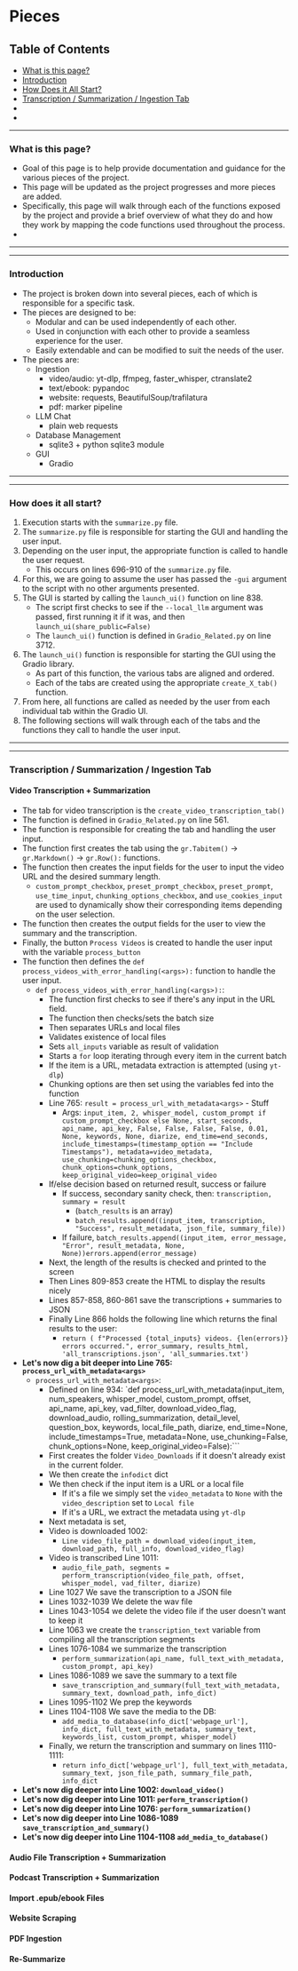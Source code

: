 # Pieces

## Table of Contents
- [What is this page?](#what-is-this-page)
- [Introduction](#introduction)
- [How Does it All Start?](#how-does-it-start)
- [Transcription / Summarization / Ingestion Tab](#transcription--summarization--ingestion-tab)
- [](#)
- [](#)


------------------------------------------------------------------------------------------------------------------
### <a name="what-is-this-page"></a>What is this page?
- Goal of this page is to help provide documentation and guidance for the various pieces of the project.
- This page will be updated as the project progresses and more pieces are added.
- Specifically, this page will walk through each of the functions exposed by the project and provide a brief overview of what they do and how they work by mapping the code functions used throughout the process.
- 
------------------------------------------------------------------------------------------------------------------

------------------------------------------------------------------------------------------------------------------
### <a name="introduction"></a>Introduction
- The project is broken down into several pieces, each of which is responsible for a specific task.
- The pieces are designed to be:
    - Modular and can be used independently of each other.
    - Used in conjunction with each other to provide a seamless experience for the user.
    - Easily extendable and can be modified to suit the needs of the user.
- The pieces are:
  - Ingestion
    - video/audio: yt-dlp, ffmpeg, faster_whisper, ctranslate2
    - text/ebook: pypandoc
    - website: requests, BeautifulSoup/trafilatura
    - pdf: marker pipeline
  - LLM Chat
    - plain web requests
  - Database Management
    - sqlite3 + python sqlite3 module
  - GUI
    - Gradio
------------------------------------------------------------------------------------------------------------------


------------------------------------------------------------------------------------------------------------------
### <a name="how-does-it-start"></a> How does it all start?
1. Execution starts with the `summarize.py` file.
2. The `summarize.py` file is responsible for starting the GUI and handling the user input.
3. Depending on the user input, the appropriate function is called to handle the user request.
   - This occurs on lines 696-910 of the `summarize.py` file.
4. For this, we are going to assume the user has passed the `-gui` argument to the script with no other arguments presented.
5. The GUI is started by calling the `launch_ui()` function on line 838.
   - The script first checks to see if the `--local_llm` argument was passed, first running it if it was, and then `launch_ui(share_public=False)`
   - The `launch_ui()` function is defined in `Gradio_Related.py` on line 3712.
6. The `launch_ui()` function is responsible for starting the GUI using the Gradio library.
   - As part of this function, the various tabs are aligned and ordered.
   - Each of the tabs are created using the appropriate `create_X_tab()` function.
7. From here, all functions are called as needed by the user from each individual tab within the Gradio UI.
8. The following sections will walk through each of the tabs and the functions they call to handle the user input.
------------------------------------------------------------------------------------------------------------------

------------------------------------------------------------------------------------------------------------------
### <a name="transcription--summarization--ingestion-tab"></a> Transcription / Summarization / Ingestion Tab
#### Video Transcription + Summarization
- The tab for video transcription is the `create_video_transcription_tab()`
- The function is defined in `Gradio_Related.py` on line 561.
- The function is responsible for creating the tab and handling the user input.
- The function first creates the tab using the `gr.Tabitem()` -> `gr.Markdown()` -> `gr.Row():` functions.
- The function then creates the input fields for the user to input the video URL and the desired summary length.
  - `custom_prompt_checkbox`, `preset_prompt_checkbox`, `preset_prompt`, `use_time_input`, `chunking_options_checkbox`, and `use_cookies_input` are used to dynamically show their corresponding items depending on the user selection.
- The function then creates the output fields for the user to view the summary and the transcription.
- Finally, the button `Process Videos` is created to handle the user input with the variable `process_button`
- The function then defines the `def process_videos_with_error_handling(<args>):` function to handle the user input.
    - `def process_videos_with_error_handling(<args>):`:
      - The function first checks to see if there's any input in the URL field.
      - The function then checks/sets the batch size
      - Then separates URLs and local files
      - Validates existence of local files
      - Sets `all_inputs` variable as result of validation
      - Starts a `for` loop iterating through every item in the current batch
      - If the item is a URL, metadata extraction is attempted (using `yt-dlp`)
      - Chunking options are then set using the variables fed into the function
      - Line 765: `result = process_url_with_metadata<args>` - Stuff
        - Args: `input_item, 2, whisper_model, custom_prompt if custom_prompt_checkbox else None, start_seconds, api_name, api_key, False, False, False, False, 0.01, None, keywords, None, diarize, end_time=end_seconds, include_timestamps=(timestamp_option == "Include Timestamps"), metadata=video_metadata, use_chunking=chunking_options_checkbox, chunk_options=chunk_options, keep_original_video=keep_original_video`
      - If/else decision based on returned result, success or failure
        - If success, secondary sanity check, then: `transcription, summary = result`
            * (`batch_results` is an array)
            * `batch_results.append((input_item, transcription, "Success", result_metadata, json_file, summary_file))`
        - If failure, `batch_results.append((input_item, error_message, "Error", result_metadata, None, None))errors.append(error_message)`
      - Next, the length of the results is checked and printed to the screen
      - Then Lines 809-853 create the HTML to display the results nicely
      - Lines 857-858, 860-861 save the transcriptions + summaries to JSON
      - Finally Line 866 holds the following line which returns the final results to the user:
        - `return ( f"Processed {total_inputs} videos. {len(errors)} errors occurred.", error_summary, results_html, 'all_transcriptions.json', 'all_summaries.txt')`
- **Let's now dig a bit deeper into Line 765: `process_url_with_metadata<args>`**
  - `process_url_with_metadata<args>`:
    - Defined on line 934: `def process_url_with_metadata(input_item, num_speakers, whisper_model, custom_prompt, offset, api_name, api_key, vad_filter, download_video_flag, download_audio, rolling_summarization, detail_level, question_box, keywords, local_file_path, diarize, end_time=None, include_timestamps=True, metadata=None, use_chunking=False, chunk_options=None, keep_original_video=False):```
    - First creates the folder `Video_Downloads` if it doesn't already exist in the current folder.
    - We then create the `infodict` dict
    - We then check if the input item is a URL or a local file
      - If it's a file we simply set the `video_metadata` to `None` with the `video_description` set to `Local file`
      - If it's a URL, we extract the metadata using `yt-dlp`
    - Next metadata is set,
    - Video is downloaded 1002: 
      - `Line video_file_path = download_video(input_item, download_path, full_info, download_video_flag)`
    - Video is transcribed Line 1011:
      - `audio_file_path, segments = perform_transcription(video_file_path, offset, whisper_model, vad_filter, diarize)`
    - Line 1027 We save the transcription to a JSON file
    - Lines 1032-1039 We delete the wav file 
    - Lines 1043-1054 we delete the video file if the user doesn't want to keep it
    - Line 1063 we create the `transcription_text` variable from compiling all the transcription segments
    - Lines 1076-1084 we summarize the transcription
      - `perform_summarization(api_name, full_text_with_metadata, custom_prompt, api_key)`
    - Lines 1086-1089 we save the summary to a text file
      - `save_transcription_and_summary(full_text_with_metadata, summary_text, download_path, info_dict)`
    - Lines 1095-1102 We prep the keywords
    - Lines 1104-1108 We save the media to the DB:
      - `add_media_to_database(info_dict['webpage_url'], info_dict, full_text_with_metadata, summary_text, keywords_list, custom_prompt, whisper_model)`
    - Finally, we return the transcription and summary on lines 1110-1111:
      - `return info_dict['webpage_url'], full_text_with_metadata, summary_text, json_file_path, summary_file_path, info_dict`
- **Let's now dig deeper into Line 1002: `download_video()`**
- **Let's now dig deeper into Line 1011: `perform_transcription()`**
- **Let's now dig deeper into Line 1076: `perform_summarization()`**
- **Let's now dig deeper into Line 1086-1089 `save_transcription_and_summary()`**
- **Let's now dig deeper into Line 1104-1108 `add_media_to_database()`**


#### Audio File Transcription + Summarization



#### Podcast Transcription + Summarization



#### Import .epub/ebook Files



#### Website Scraping



#### PDF Ingestion


#### Re-Summarize

